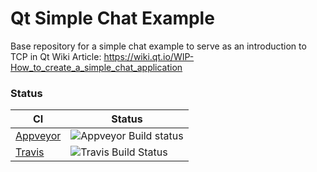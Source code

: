 # Qt Simple Chat Example

Base repository for a simple chat example to serve as an introduction to TCP in Qt
Wiki Article: https://wiki.qt.io/WIP-How_to_create_a_simple_chat_application

### Status
| **CI** | **Status** |
|--------|------------|
| [Appveyor](https://ci.appveyor.com/project/VSRonin/chatexample) | ![Appveyor Build status](https://ci.appveyor.com/api/projects/status/4wk8kd8wcf4k99cf/branch/master?svg=true) |
| [Travis](https://travis-ci.org/VSRonin/ChatExample) | ![Travis Build Status](https://travis-ci.org/VSRonin/ChatExample.svg?branch=master) |
